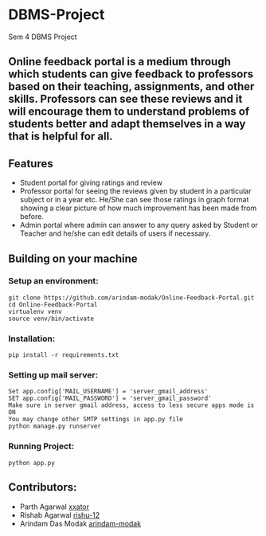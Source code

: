 # DBMS-Project
Sem 4 DBMS Project

## Online feedback portal is a medium through which students can give feedback to professors based on their teaching, assignments, and other skills. Professors can see these reviews and it will encourage them to understand problems of students better and adapt themselves in a way that is helpful for all.

## Features 
* Student portal for giving ratings and review
* Professor portal for seeing the reviews given by student in a particular subject or in a year etc. He/She can see those ratings in graph format showing a clear picture of how much improvement has been made from before.
* Admin portal where admin can answer to any query asked by Student or Teacher and he/she can edit details of users if necessary.

## Building on your machine

### Setup an environment:
```
git clone https://github.com/arindam-modak/Online-Feedback-Portal.git
cd Online-Feedback-Portal
virtualenv venv
source venv/bin/activate
```
### Installation: 
```
pip install -r requirements.txt
```
### Setting up mail server: 
```
Set app.config['MAIL_USERNAME'] = 'server_gmail_address'
SET app.config['MAIL_PASSWORD'] = 'server_gmail_password'
Make sure in server gmail address, access to less secure apps mode is ON
You may change other SMTP settings in app.py file
python manage.py runserver
```
### Running Project: 
```
python app.py
```

## Contributors:
* Parth Agarwal [xxator](https://github.com/xxator)
* Rishab Agarwal [rishu-12](https://github.com/rishu-12)
* Arindam Das Modak [arindam-modak](https://github.com/arindam-modak)
